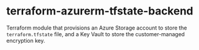 # terraform-azurerm-tfstate-backend

Terraform module that provisions an Azure Storage account to store the `terraform.tfstate` file, and a Key Vault to store the customer-managed encryption key.

<!-- BEGINNING OF PRE-COMMIT-TERRAFORM DOCS HOOK -->